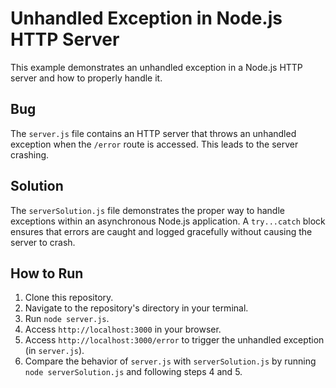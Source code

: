 # Unhandled Exception in Node.js HTTP Server

This example demonstrates an unhandled exception in a Node.js HTTP server and how to properly handle it.

## Bug
The `server.js` file contains an HTTP server that throws an unhandled exception when the `/error` route is accessed. This leads to the server crashing.

## Solution
The `serverSolution.js` file demonstrates the proper way to handle exceptions within an asynchronous Node.js application.  A `try...catch` block ensures that errors are caught and logged gracefully without causing the server to crash. 

## How to Run
1. Clone this repository.
2. Navigate to the repository's directory in your terminal.
3. Run `node server.js`. 
4. Access `http://localhost:3000` in your browser. 
5. Access `http://localhost:3000/error` to trigger the unhandled exception (in `server.js`).
6. Compare the behavior of `server.js` with `serverSolution.js` by running `node serverSolution.js` and following steps 4 and 5.
